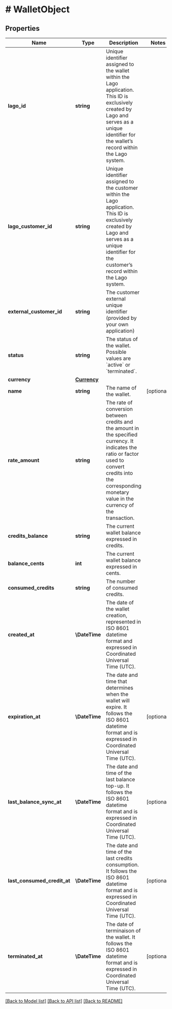 # # WalletObject

## Properties

Name | Type | Description | Notes
------------ | ------------- | ------------- | -------------
**lago_id** | **string** | Unique identifier assigned to the wallet within the Lago application. This ID is exclusively created by Lago and serves as a unique identifier for the wallet’s record within the Lago system. |
**lago_customer_id** | **string** | Unique identifier assigned to the customer within the Lago application. This ID is exclusively created by Lago and serves as a unique identifier for the customer’s record within the Lago system. |
**external_customer_id** | **string** | The customer external unique identifier (provided by your own application) |
**status** | **string** | The status of the wallet. Possible values are &#x60;active&#x60; or &#x60;terminated&#x60;. |
**currency** | [**Currency**](Currency.md) |  |
**name** | **string** | The name of the wallet. | [optional]
**rate_amount** | **string** | The rate of conversion between credits and the amount in the specified currency. It indicates the ratio or factor used to convert credits into the corresponding monetary value in the currency of the transaction. |
**credits_balance** | **string** | The current wallet balance expressed in credits. |
**balance_cents** | **int** | The current wallet balance expressed in cents. |
**consumed_credits** | **string** | The number of consumed credits. |
**created_at** | **\DateTime** | The date of the wallet creation, represented in ISO 8601 datetime format and expressed in Coordinated Universal Time (UTC). |
**expiration_at** | **\DateTime** | The date and time that determines when the wallet will expire. It follows the ISO 8601 datetime format and is expressed in Coordinated Universal Time (UTC). | [optional]
**last_balance_sync_at** | **\DateTime** | The date and time of the last balance top-up. It follows the ISO 8601 datetime format and is expressed in Coordinated Universal Time (UTC). | [optional]
**last_consumed_credit_at** | **\DateTime** | The date and time of the last credits consumption. It follows the ISO 8601 datetime format and is expressed in Coordinated Universal Time (UTC). | [optional]
**terminated_at** | **\DateTime** | The date of terminaison of the wallet. It follows the ISO 8601 datetime format and is expressed in Coordinated Universal Time (UTC). | [optional]

[[Back to Model list]](../../README.md#models) [[Back to API list]](../../README.md#endpoints) [[Back to README]](../../README.md)
